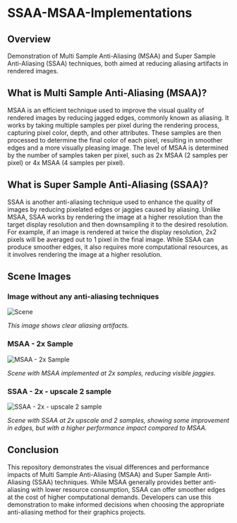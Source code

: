 # SSAA-MSAA-Implementations

## Overview
Demonstration of Multi Sample Anti-Aliasing (MSAA) and Super Sample Anti-Aliasing (SSAA) techniques, both aimed at reducing aliasing artifacts in rendered images.

## What is Multi Sample Anti-Aliasing (MSAA)?
MSAA is an efficient technique used to improve the visual quality of rendered images by reducing jagged edges, commonly known as aliasing. It works by taking multiple samples per pixel during the rendering process, capturing pixel color, depth, and other attributes. These samples are then processed to determine the final color of each pixel, resulting in smoother edges and a more visually pleasing image. The level of MSAA is determined by the number of samples taken per pixel, such as 2x MSAA (2 samples per pixel) or 4x MSAA (4 samples per pixel).

## What is Super Sample Anti-Aliasing (SSAA)?
SSAA is another anti-aliasing technique used to enhance the quality of images by reducing pixelated edges or jaggies caused by aliasing. Unlike MSAA, SSAA works by rendering the image at a higher resolution than the target display resolution and then downsampling it to the desired resolution. For example, if an image is rendered at twice the display resolution, 2x2 pixels will be averaged out to 1 pixel in the final image. While SSAA can produce smoother edges, it also requires more computational resources, as it involves rendering the image at a higher resolution.

## Scene Images
### Image without any anti-aliasing techniques
![Scene](https://github.com/YoungOnef/SSAA-MSAA-Implementations/assets/72264732/988d1e5b-5ee6-4d13-bd2a-6d98d364a033)

*This image shows clear aliasing artifacts.*

### MSAA - 2x Sample
![MSAA - 2x Sample](https://github.com/YoungOnef/SSAA-MSAA-Implementations/assets/72264732/421e2393-57d4-49f2-90a7-80c119bd0634)

*Scene with MSAA implemented at 2x samples, reducing visible jaggies.*

### SSAA - 2x - upscale 2 sample
![SSAA - 2x - upscale 2 sample](https://github.com/YoungOnef/SSAA-MSAA-Implementations/assets/72264732/795069f3-44b6-493a-8915-0e0c7f301e5e)

*Scene with SSAA at 2x upscale and 2 samples, showing some improvement in edges, but with a higher performance impact compared to MSAA.*

## Conclusion
This repository demonstrates the visual differences and performance impacts of Multi Sample Anti-Aliasing (MSAA) and Super Sample Anti-Aliasing (SSAA) techniques. While MSAA generally provides better anti-aliasing with lower resource consumption, SSAA can offer smoother edges at the cost of higher computational demands. Developers can use this demonstration to make informed decisions when choosing the appropriate anti-aliasing method for their graphics projects.

